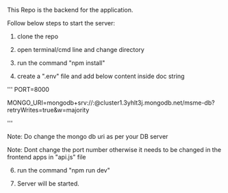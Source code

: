 This Repo is the backend for the application.

Follow below steps to start the server:

1. clone the repo
 
2. open terminal/cmd line and change directory

3. run the command "npm install"
   
4. create a ".env" file and add below content inside doc string
 
'''
   PORT=8000

   MONGO_URI=mongodb+srv://<username>:<password>@cluster1.3yhlt3j.mongodb.net/msme-db?retryWrites=true&w=majority

'''

Note: Do change the mongo db uri as per your DB server
 
Note:  Dont change the port number otherwise it needs to be changed in the frontend apps in "api.js" file

6. run the command "npm run dev"
   
7. Server will be started.
